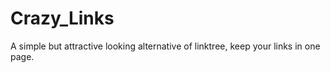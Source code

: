 # Crazy_Links
A simple but attractive looking alternative of linktree, keep your links in one page.
